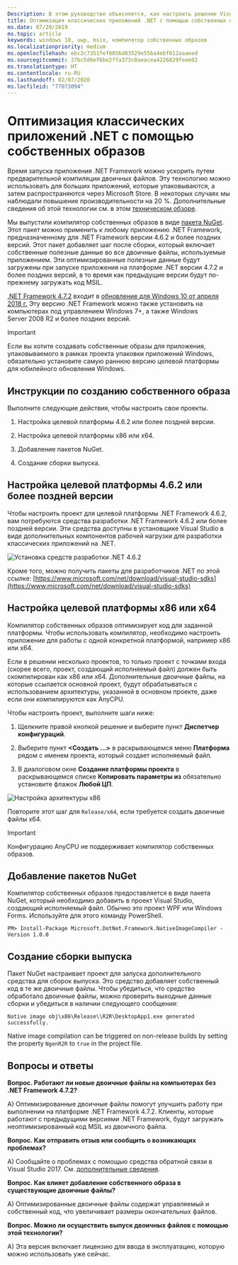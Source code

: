 ```yaml
---
Description: В этом руководстве объясняется, как настроить решение Visual Studio для оптимизации двоичных файлов приложения с помощью собственных образов.
title: Оптимизация классических приложений .NET с помощью собственных образов
ms.date: 07/29/2019
ms.topic: article
keywords: windows 10, uwp, msix, компилятор собственных образов
ms.localizationpriority: medium
ms.openlocfilehash: ebc2c7351fef0856d83529e55ba4ebf012aaaeed
ms.sourcegitcommit: 37bc5d6ef6be2ffa373c0aeacea4226829feee02
ms.translationtype: HT
ms.contentlocale: ru-RU
ms.lasthandoff: 02/07/2020
ms.locfileid: "77073094"
---
```

# <a name="optimize-your-net-desktop-apps-with-native-images"></a>Оптимизация классических приложений .NET с помощью собственных образов

Время запуска приложения .NET Framework можно ускорить путем предварительной компиляции двоичных файлов. Эту технологию можно использовать для больших приложений, которые упаковываются, а затем распространяются через Microsoft Store. В некоторых случаях мы наблюдали повышение производительности на 20 %. Дополнительные сведения об этой технологии см. в этом [техническом обзоре](https://github.com/dotnet/coreclr/blob/master/Documentation/botr/readytorun-overview.md).

Мы выпустили компилятор собственных образов в виде [пакета NuGet](https://www.nuget.org/packages/Microsoft.DotNet.Framework.NativeImageCompiler). Этот пакет можно применить к любому приложению .NET Framework, предназначенному для .NET Framework версии 4.6.2 и более поздних версий. Этот пакет добавляет шаг после сборки, который включает собственные полезные данные во все двоичные файлы, используемые приложением. Эти оптимизированные полезные данные будут загружены при запуске приложения на платформе .NET версии 4.7.2 и более поздних версий, в то время как предыдущие версии будут по-прежнему загружать код MSIL.

[.NET Framework 4.7.2](https://blogs.msdn.microsoft.com/dotnet/2018/04/30/announcing-the-net-framework-4-7-2/) входит в [обновление для Windows 10 от апреля 2018 г.](https://blogs.windows.com/windowsexperience/2018/04/30/how-to-get-the-windows-10-april-2018-update/) Эту версию .NET Framework можно также установить на компьютерах под управлением Windows 7+, а также Windows Server 2008 R2 и более поздних версий.

> [!IMPORTANT]
> Если вы хотите создавать собственные образы для приложения, упаковываемого в рамках проекта упаковки приложений Windows, обязательно установите самую раннюю версию целевой платформы для юбилейного обновления Windows.

## <a name="how-to-produce-native-images"></a>Инструкции по созданию собственного образа

Выполните следующие действия, чтобы настроить свои проекты.

1. Настройка целевой платформы 4.6.2 или более поздней версии.

2. Настройка целевой платформы x86 или x64. 

3. Добавление пакетов NuGet.

4. Создание сборки выпуска.

## <a name="configure-the-target-framework-as-462-or-above"></a>Настройка целевой платформы 4.6.2 или более поздней версии

Чтобы настроить проект для целевой платформы .NET Framework 4.6.2, вам потребуются средства разработки .NET Framework 4.6.2 или более поздней версии. Эти средства доступны в установщике Visual Studio в виде дополнительных компонентов рабочей нагрузки для разработки классических приложений на .NET.

![Установка средств разработки .NET 4.6.2](images/install-4.6.2-devpack.png)

Кроме того, можно получить пакеты для разработчиков .NET по этой ссылке: [https://www.microsoft.com/net/download/visual-studio-sdks](https://www.microsoft.com/net/download/visual-studio-sdks)

## <a name="configure-the-target-platform-as-x86-or-x64"></a>Настройка целевой платформы x86 или x64

Компилятор собственных образов оптимизирует код для заданной платформы. Чтобы использовать компилятор, необходимо настроить приложение для работы с одной конкретной платформой, например x86 или x64.

Если в решении несколько проектов, то только проект с точками входа (скорее всего, проект, создающий исполняемый файл) должен быть скомпилирован как x86 или x64. Дополнительные двоичные файлы, на которые ссылается основной проект, будут обрабатываться с использованием архитектуры, указанной в основном проекте, даже если они компилируются как AnyCPU.

Чтобы настроить проект, выполните шаги ниже:

1. Щелкните правой кнопкой решение и выберите пункт **Диспетчер конфигураций**.

2. Выберите пункт **<Создать …>** в раскрывающемся меню **Платформа** рядом с именем проекта, который создает исполняемый файл.

3. В диалоговом окне **Создание платформы проекта** в раскрывающемся списке **Копировать параметры из** обязательно установите флажок **Любой ЦП**.

![Настройка архитектуры x86](images/configure-x86.png)

Повторите этот шаг для `Release/x64`, если требуется создать двоичные файлы x64.

>[!IMPORTANT]
> Конфигурацию AnyCPU не поддерживает компилятор собственных образов.

## <a name="add-the-nuget-packages"></a>Добавление пакетов NuGet

Компилятор собственных образов предоставляется в виде пакета NuGet, который необходимо добавить в проект Visual Studio, создающий исполняемый файл. Обычно это проект WPF или Windows Forms. Используйте для этого команду PowerShell.

```PS
PM> Install-Package Microsoft.DotNet.Framework.NativeImageCompiler -Version 1.0.0
```

## <a name="create-a-release-build"></a>Создание сборки выпуска

Пакет NuGet настраивает проект для запуска дополнительного средства для сборок выпуска. Это средство добавляет собственный код в те же двоичные файлы.
Чтобы убедиться, что средство обработало двоичные файлы, можно проверить выходные данные сборки и убедиться в наличии следующего сообщения:

```
Native image obj\x86\Release\\R2R\DesktopApp1.exe generated successfully.
```

Native image compilation can be triggered on non-release builds by setting the property `NgenR2R` to `true` in the project file.

## <a name="faq"></a>Вопросы и ответы

**Вопрос. Работают ли новые двоичные файлы на компьютерах без .NET Framework 4.7.2?**

А) Оптимизированные двоичные файлы помогут улучшить работу при выполнении на платформе .NET Framework 4.7.2. Клиенты, которые работают с предыдущими версиями .NET Framework, будут загружать неоптимизированный код MSIL из двоичного файла.

**Вопрос. Как отправить отзыв или сообщить о возникающих проблемах?**

А) Сообщайте о проблемах с помощью средства обратной связи в Visual Studio 2017. См. [дополнительные сведения](https://docs.microsoft.com/visualstudio/ide/how-to-report-a-problem-with-visual-studio-2017).

**Вопрос. Как влияет добавление собственного образа в существующие двоичные файлы?**

А) Оптимизированные двоичные файлы содержат управляемый и собственный код, что увеличивает размеры окончательных файлов.

**Вопрос. Можно ли осуществить выпуск двоичных файлов с помощью этой технологии?**

А) Эта версия включает лицензию для ввода в эксплуатацию, которую можно использовать уже сейчас.
